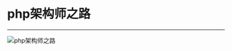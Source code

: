 # php架构师之路
---


![php架构师之路](https://image-static.segmentfault.com/115/992/1159925045-58e7926f463c5)